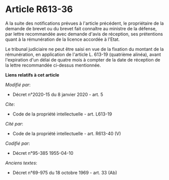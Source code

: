 # Article R613-36

A la suite des notifications prévues à l'article précédent, le propriétaire de la demande de brevet ou du brevet fait
connaître au ministre de la défense, par lettre recommandée avec demande d'avis de réception, ses prétentions quant à la
rémunération de la licence accordée à l'Etat.

Le tribunal judiciaire ne peut être saisi en vue de la fixation du montant de la rémunération, en application de l'article L.
613-19 (quatrième alinéa), avant l'expiration d'un délai de quatre mois à compter de la date de réception de la lettre
recommandée ci-dessus mentionnée.

**Liens relatifs à cet article**

_Modifié par_:

  - Décret n°2020-15 du 8 janvier 2020 - art. 5

_Cite_:

  - Code de la propriété intellectuelle - art. L613-19

_Cité par_:

  - Code de la propriété intellectuelle - art. R613-40 (V)

_Codifié par_:

  - Décret n°95-385 1955-04-10

_Anciens textes_:

  - Décret n°69-975 du 18 octobre 1969 - art. 33 (Ab)
